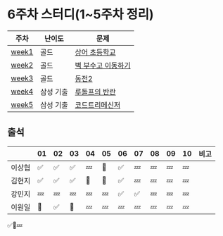 # 6주차 스터디(1~5주차 정리)
|주차|난이도|문제|
|------|---|----|
|[week1](../week1/)|골드  |[상어 초등학교](https://www.acmicpc.net/problem/21608)|
|[week2](../week2/)|골드|[벽 부수고 이동하기](https://www.acmicpc.net/problem/2206)|
|[week3](../week3/)|골드  |[동전2](https://www.acmicpc.net/problem/2294)|
|[week4](../week4/)|삼성 기출  |[루돌프의 반란](https://www.codetree.ai/training-field/frequent-problems/problems/rudolph-rebellion/description?page=1&pageSize=20)|
|[week5](../week5/)|삼성 기출  |[코드트리메신저](https://www.codetree.ai/training-field/frequent-problems/problems/codetree-messenger/description?page=1&pageSize=20)|


## 출석

|      |01|02|03|04|05|06|07|08|09|10|비고|
|------|--|--|--|--|--|--|--|--|--|--|:--|
|이상협  |✅|✅|✅|💤|🥺|✅|💤|💤|💤|💤|   |
|김현지  |✅|✅|✅|🥺|🥺|✅|💤|💤|💤|💤|   |
|강민지  |💤|💤|💤|💤|💤|✅|✅|💤|💤|💤|   |
|이원일  |🥺|✅|🥺|💤|💤|💤|💤|💤|💤|💤|   |

✅🥺💤

